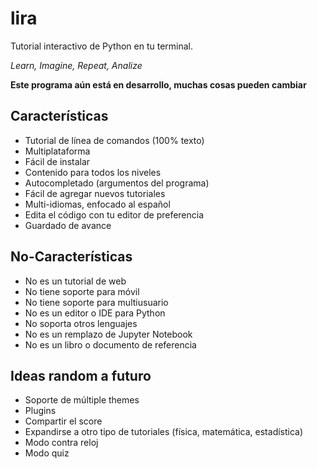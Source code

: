 # lira

Tutorial interactivo de Python en tu terminal.

_Learn, Imagine, Repeat, Analize_

**Este programa aún está en desarrollo, muchas cosas pueden cambiar**

## Características

- Tutorial de línea de comandos (100% texto)
- Multiplataforma
- Fácil de instalar
- Contenido para todos los niveles
- Autocompletado (argumentos del programa)
- Fácil de agregar nuevos tutoriales
- Multi-idiomas, enfocado al español
- Edita el código con tu editor de preferencia
- Guardado de avance

## No-Características

- No es un tutorial de web
- No tiene soporte para móvil
- No tiene soporte para multiusuario
- No es un editor o IDE para Python
- No soporta otros lenguajes
- No es un remplazo de Jupyter Notebook
- No es un libro o documento de referencia

## Ideas random a futuro

- Soporte de múltiple themes
- Plugins
- Compartir el score
- Expandirse a otro tipo de tutoriales (física, matemática, estadística)
- Modo contra reloj
- Modo quiz
